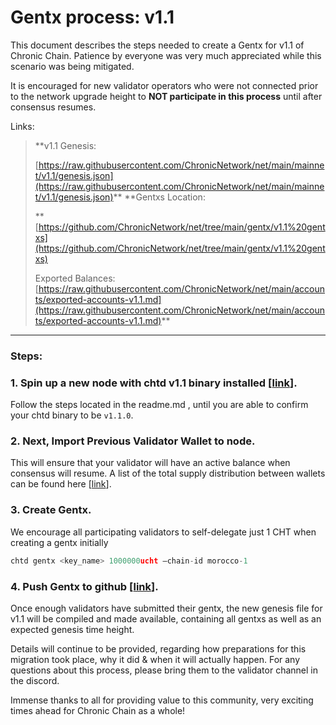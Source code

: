 # Gentx process:  v1.1

This document describes the steps needed to create a Gentx for v1.1 of Chronic Chain. Patience by everyone was very much appreciated while this scenario was being mitigated.

It is encouraged for new validator operators who were not connected prior to the network upgrade height to **NOT participate in this process** until after consensus resumes. 

Links:

> **v1.1 Genesis: 
>
>[https://raw.githubusercontent.com/ChronicNetwork/net/main/mainnet/v1.1/genesis.json](https://raw.githubusercontent.com/ChronicNetwork/net/main/mainnet/v1.1/genesis.json)**
> **Gentxs Location:
> 
> 
> **[https://github.com/ChronicNetwork/net/tree/main/gentx/v1.1%20gentxs](https://github.com/ChronicNetwork/net/tree/main/gentx/v1.1%20gentxs)
> 
>
>Exported Balances:
> [https://raw.githubusercontent.com/ChronicNetwork/net/main/accounts/exported-accounts-v1.1.md](https://raw.githubusercontent.com/ChronicNetwork/net/main/accounts/exported-accounts-v1.1.md)**
> 

****

### Steps:

### 1. Spin up a new node with chtd v1.1 binary installed [[link](https://github.com/ChronicNetwork/cht)].

Follow the steps located in the readme.md , until you are able to confirm your chtd binary to be `v1.1.0`.

### 2. Next, Import Previous Validator Wallet to node.

This will ensure that your validator will have an active balance when consensus will resume. 
A list of the total supply distribution between wallets can be found here [[link](https://raw.githubusercontent.com/ChronicNetwork/net/main/accounts/exported-accounts-v1.1.md)].

### 3. Create Gentx.

We encourage all participating validators to self-delegate just 1 CHT when creating a gentx initially

```jsx
chtd gentx <key_name> 1000000ucht —chain-id morocco-1

```

### 4. Push Gentx to github [[link](https://github.com/ChronicNetwork/net/tree/main/gentx/v1.1%20gentxs)].

Once enough validators have submitted their gentx, the new genesis file for v1.1 will be compiled and made available, containing all gentxs as well as an expected genesis time height.

Details will continue to be provided, regarding how preparations for this migration took place, why it did & when it will actually happen. For any questions about this process, please bring them to the validator channel in the discord.

Immense thanks to all for providing value to this community, very exciting times ahead for Chronic Chain as a whole!
